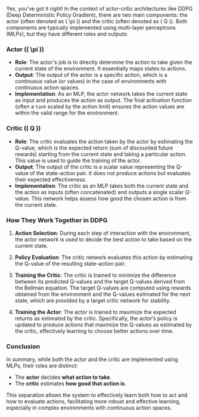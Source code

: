 Yes, you've got it right! In the context of actor-critic architectures like DDPG (Deep Deterministic Policy Gradient), there are two main components: the actor (often denoted as \( \pi \)) and the critic (often denoted as \( Q \)). Both components are typically implemented using multi-layer perceptrons (MLPs), but they have different roles and outputs:

### Actor (\( \pi \))
- **Role**: The actor's job is to directly determine the action to take given the current state of the environment. It essentially maps states to actions.
- **Output**: The output of the actor is a specific action, which is a continuous value (or values) in the case of environments with continuous action spaces.
- **Implementation**: As an MLP, the actor network takes the current state as input and produces the action as output. The final activation function (often a `tanh` scaled by the action limit) ensures the action values are within the valid range for the environment.

### Critic (\( Q \))
- **Role**: The critic evaluates the action taken by the actor by estimating the Q-value, which is the expected return (sum of discounted future rewards) starting from the current state and taking a particular action. This value is used to guide the training of the actor.
- **Output**: The output of the critic is a scalar value representing the Q-value of the state-action pair. It does not produce actions but evaluates their expected effectiveness.
- **Implementation**: The critic as an MLP takes both the current state and the action as inputs (often concatenated) and outputs a single scalar Q-value. This network helps assess how good the chosen action is from the current state.

### How They Work Together in DDPG

1. **Action Selection**: During each step of interaction with the environment, the actor network is used to decide the best action to take based on the current state.

2. **Policy Evaluation**: The critic network evaluates this action by estimating the Q-value of the resulting state-action pair. 

3. **Training the Critic**: The critic is trained to minimize the difference between its predicted Q-values and the target Q-values derived from the Bellman equation. The target Q-values are computed using rewards obtained from the environment and the Q-values estimated for the next state, which are provided by a target critic network for stability.

4. **Training the Actor**: The actor is trained to maximize the expected returns as estimated by the critic. Specifically, the actor’s policy is updated to produce actions that maximize the Q-values as estimated by the critic, effectively learning to choose better actions over time.

### Conclusion

In summary, while both the actor and the critic are implemented using MLPs, their roles are distinct:
- The **actor** decides **what action to take**.
- The **critic** estimates **how good that action is**.

This separation allows the system to effectively learn both how to act and how to evaluate actions, facilitating more robust and effective learning, especially in complex environments with continuous action spaces.